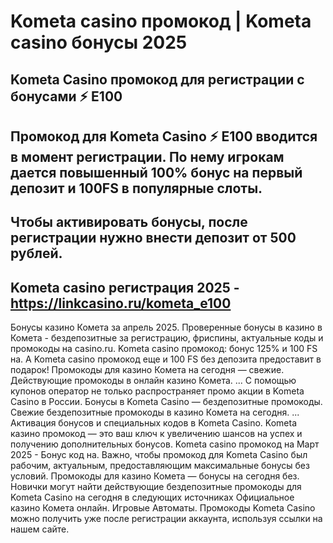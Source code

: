 # Kometa casino промокод | Kometa casino бонусы 2025

## Kometa Casino промокод для регистрации с бонусами ⚡️ E100
## Промокод для Kometa Casino ⚡️ E100 вводится в момент регистрации. По нему игрокам дается повышенный 100% бонус на первый депозит и 100FS в популярные слоты.
## Чтобы активировать бонусы, после регистрации нужно внести депозит от 500 рублей.

## Kometa casino регистрация 2025 - https://linkcasino.ru/kometa_e100



Бонусы казино Комета за апрель 2025. Проверенные бонусы в казино в Комета - бездепозитные за регистрацию, фриспины, актуальные коды и промокоды на casino.ru.
Kometa casino промокод: бонус 125% и 100 FS на. А Kometa casino промокод еще и 100 FS без депозита предоставит в подарок!
Промокоды для казино Комета на сегодня — свежие.
Действующие промокоды в онлайн казино Комета. ... С помощью купонов оператор не только распространяет промо акции в Kometa Casino в России.
Бонусы в Kometa Casino — бездепозитные промокоды. Свежие бездепозитные промокоды в казино Комета на сегодня. ... Активация бонусов и специальных кодов в Kometa Casino.
Kometa казино промокод — это ваш ключ к увеличению шансов на успех и получению дополнительных бонусов.
Kometa casino промокод на Март 2025 - Бонус код на.
Важно, чтобы промокод для Kometa Casino был рабочим, актуальным, предоставляющим максимальные бонусы без условий.
Промокоды для казино Комета — бонусы на сегодня без.
Новички могут найти действующие бездепозитные промокоды для Kometa Casino на сегодня в следующих источниках
Официальное казино Комета онлайн. Игровые Автоматы.
Промокоды Kometa Casino можно получить уже после регистрации аккаунта, используя ссылки на нашем сайте.

